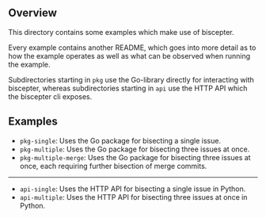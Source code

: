 ## Overview

This directory contains some examples which make use of biscepter.

Every example contains another README, which goes into more detail as to how the example operates as well as what can be observed when running the example.

Subdirectories starting in `pkg` use the Go-library directly for interacting with biscepter, whereas subdirectories starting in `api` use the HTTP API which the biscepter cli exposes.

## Examples

- `pkg-single`: Uses the Go package for bisecting a single issue.
- `pkg-multiple`: Uses the Go package for bisecting three issues at once.
- `pkg-multiple-merge`: Uses the Go package for bisecting three issues at once, each requiring further bisection of merge commits.
---
- `api-single`: Uses the HTTP API for bisecting a single issue in Python.
- `api-multiple`: Uses the HTTP API for bisecting three issues at once in Python.